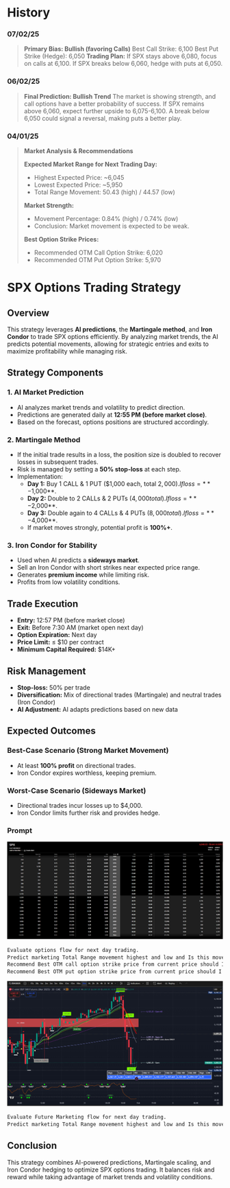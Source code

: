 # History

### 07/02/25
> **Primary Bias: Bullish (favoring Calls)**
> Best Call Strike: 6,100
> Best Put Strike (Hedge): 6,050
> **Trading Plan:**
> If SPX stays above 6,080, focus on calls at 6,100.
> If SPX breaks below 6,060, hedge with puts at 6,050.

### 06/02/25
> **Final Prediction: Bullish Trend**
> The market is showing strength, and call options have a better probability of success.
> If SPX remains above 6,060, expect further upside to 6,075-6,100.
> A break below 6,050 could signal a reversal, making puts a better play.

### 04/01/25
> **Market Analysis & Recommendations**  
>  
> **Expected Market Range for Next Trading Day:**  
> - Highest Expected Price: ~6,045  
> - Lowest Expected Price: ~5,950  
> - Total Range Movement: 50.43 (high) / 44.57 (low)  
>  
> **Market Strength:**  
> - Movement Percentage: 0.84% (high) / 0.74% (low)  
> - Conclusion: Market movement is expected to be weak.  
>  
> **Best Option Strike Prices:**  
> - Recommended OTM Call Option Strike: 6,020  
> - Recommended OTM Put Option Strike: 5,970  




# SPX Options Trading Strategy

## Overview
This strategy leverages **AI predictions**, the **Martingale method**, and **Iron Condor** to trade SPX options efficiently. By analyzing market trends, the AI predicts potential movements, allowing for strategic entries and exits to maximize profitability while managing risk.

## Strategy Components
### 1. **AI Market Prediction**
- AI analyzes market trends and volatility to predict direction.
- Predictions are generated daily at **12:55 PM (before market close)**.
- Based on the forecast, options positions are structured accordingly.

### 2. **Martingale Method**
- If the initial trade results in a loss, the position size is doubled to recover losses in subsequent trades.
- Risk is managed by setting a **50% stop-loss** at each step.
- Implementation:
  - **Day 1:** Buy 1 CALL & 1 PUT ($1,000 each, total $2,000). If loss = **-$1,000**.
  - **Day 2:** Double to 2 CALLs & 2 PUTs ($4,000 total). If loss = **-$2,000**.
  - **Day 3:** Double again to 4 CALLs & 4 PUTs ($8,000 total). If loss = **-$4,000**.
  - If market moves strongly, potential profit is **100%+**.

### 3. **Iron Condor for Stability**
- Used when AI predicts a **sideways market**.
- Sell an Iron Condor with short strikes near expected price range.
- Generates **premium income** while limiting risk.
- Profits from low volatility conditions.

## Trade Execution
- **Entry:** 12:57 PM (before market close)
- **Exit:** Before 7:30 AM (market open next day)
- **Option Expiration:** Next day
- **Price Limit:** ≤ $10 per contract
- **Minimum Capital Required:** $14K+

## Risk Management
- **Stop-loss:** 50% per trade
- **Diversification:** Mix of directional trades (Martingale) and neutral trades (Iron Condor)
- **AI Adjustment:** AI adapts predictions based on new data

## Expected Outcomes
### **Best-Case Scenario (Strong Market Movement)**
- At least **100% profit** on directional trades.
- Iron Condor expires worthless, keeping premium.

### **Worst-Case Scenario (Sideways Market)**
- Directional trades incur losses up to $4,000.
- Iron Condor limits further risk and provides hedge.

### Prompt

![Alt text](https://github.com/dearvn/stock-prediction/raw/main/tos.png?raw=true "Price TOS")

```bash
Evaluate options flow for next day trading.  
Predict marketing Total Range movement highest and low and Is this movement consider strong, mid, or weak?
Recommend Best OTM call option strike price from current price should I enter
Recommend Best OTM put option strike price from current price should I enter
```

![Alt text](https://github.com/dearvn/stock-prediction/raw/main/chart-tdv.png?raw=true "Chart TDV")

```bash
Evaluate Future Marketing flow for next day trading.  
Predict marketing Total Range movement highest and low and Is this movement consider strong, mid, or weak?
```

## Conclusion
This strategy combines AI-powered predictions, Martingale scaling, and Iron Condor hedging to optimize SPX options trading. It balances risk and reward while taking advantage of market trends and volatility conditions.

